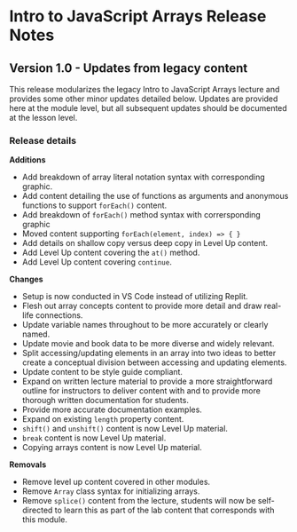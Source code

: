 <h1>
  <span class="headline">Intro to JavaScript Arrays</span>
  <span class="subhead">Release Notes</span>
</h1>

## Version 1.0 - Updates from legacy content

This release modularizes the legacy Intro to JavaScript Arrays lecture and provides some other minor updates detailed below. Updates are provided here at the module level, but all subsequent updates should be documented at the lesson level.

### Release details

**Additions**

- Add breakdown of array literal notation syntax with corresponding graphic.
- Add content detailing the use of functions as arguments and anonymous functions to support `forEach()` content.
- Add breakdown of `forEach()` method syntax with corrersponding graphic
- Moved content supporting `forEach(element, index) => { }` 
- Add details on shallow copy versus deep copy in Level Up content.
- Add Level Up content covering the `at()` method.
- Add Level Up content covering `continue`.

**Changes**

- Setup is now conducted in VS Code instead of utilizing Replit.
- Flesh out array concepts content to provide more detail and draw real-life connections.
- Update variable names throughout to be more accurately or clearly named.
- Update movie and book data to be more diverse and widely relevant.
- Split accessing/updating elements in an array into two ideas to better create a conceptual division between accessing and updating elements.
- Update content to be style guide compliant.
- Expand on written lecture material to provide a more straightforward outline for instructors to deliver content with and to provide more thorough written documentation for students.
- Provide more accurate documentation examples.
- Expand on existing `length` property content.
- `shift()` and `unshift()` content is now Level Up material.
- `break` content is now Level Up material.
- Copying arrays content is now Level Up material.

**Removals**

- Remove level up content covered in other modules.
- Remove `Array` class syntax for initializing arrays.
- Remove `splice()` content from the lecture, students will now be self-directed to learn this as part of the lab content that corresponds with this module.
